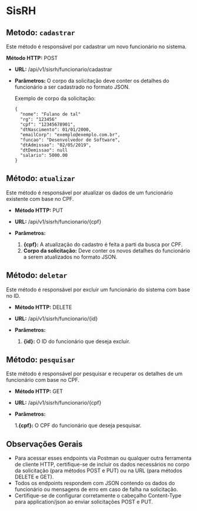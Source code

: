 # SisRH

## **Metodo:** `cadastrar` ##
Este método é responsável por cadastrar um novo funcionário no sistema.

**Método HTTP:** POST
* **URL:** /api/v1/sisrh/funcionario/cadastrar
* **Parâmetros:** O corpo da solicitação deve conter os detalhes do funcionário a ser cadastrado no formato JSON.

  Exemplo de corpo da solicitação:

  ```
  {
    "nome": "Fulano de tal"
    "rg": "123456"
    "cpf": "12345678901",
    "dtNascimento": 01/01/2000,
    "emailCorp": "exemplo@exemplo.com.br",
    "funcao": "Desenvolvedor de Software",
    "dtAdmissao": "02/05/2019",
    "dtDemissao": null
    "salario": 5000.00
  }
  ```

## **Método:** `atualizar` ##
Este método é responsável por atualizar os dados de um funcionário existente com base no CPF.

* **Método HTTP:** PUT
* **URL:** /api/v1/sisrh/funcionario/{cpf}
* **Parâmetros:**
  
  1. **{cpf}:** A atualização do cadastro é feita a parti da busca por CPF.
  2. **Corpo da solicitação:** Deve conter os novos detalhes do funcionário a serem atualizados no formato JSON.


## **Método:** `deletar` ##
Este método é responsável por excluir um funcionário do sistema com base no ID.

* **Método HTTP:** DELETE
* **URL:** /api/v1/sisrh/funcionario/{id}
* **Parâmetros:**

    1. **{id}:** O ID do funcionário que deseja excluir.
 

## **Método:** `pesquisar` ##
Este método é responsável por pesquisar e recuperar os detalhes de um funcionário com base no CPF.

* **Método HTTP:** GET
* **URL:** /api/v1/sisrh/funcionario/{cpf}
* **Parâmetros:**

  1.**{cpf}:** O CPF do funcionário que deseja pesquisar.


## Observações Gerais ##

* Para acessar esses endpoints via Postman ou qualquer outra ferramenta de cliente HTTP, certifique-se de incluir os dados necessários no corpo da solicitação (para métodos POST e PUT) ou na URL (para métodos DELETE e GET).
* Todos os endpoints respondem com JSON contendo os dados do funcionário ou mensagens de erro em caso de falha na solicitação.
* Certifique-se de configurar corretamente o cabeçalho Content-Type para application/json ao enviar solicitações POST e PUT.
